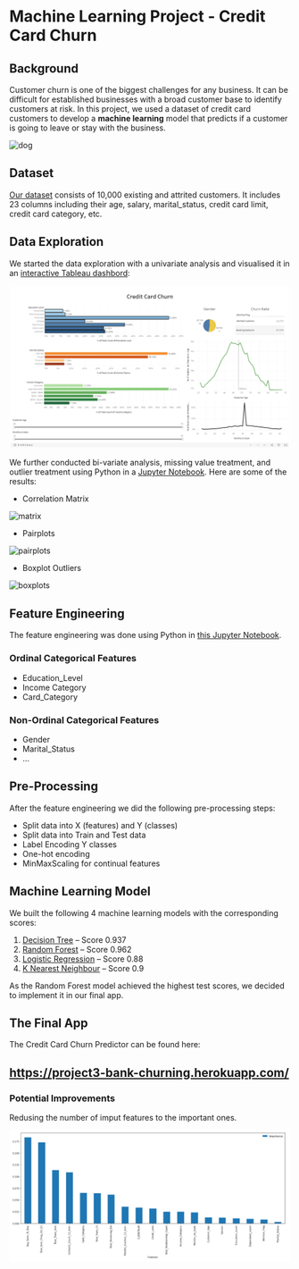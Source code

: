 # Machine Learning Project - Credit Card Churn

## Background

Customer churn is one of the biggest challenges for any business. It can be difficult for established businesses with a broad customer base to identify customers at risk. In this project, we used a dataset of credit card customers to develop a **machine learning** model that predicts if a customer is going to leave or stay with the business.

![dog](Images/have_to_go.jpg)

## Dataset

[Our dataset](https://www.kaggle.com/sakshigoyal7/credit-card-customers) consists of 10,000 existing and attrited customers. It includes 23 columns including their age, salary, marital_status, credit card limit, credit card category, etc.

## Data Exploration

We started the data exploration with a univariate analysis and visualised it in an [interactive Tableau dashbord](https://public.tableau.com/profile/franz.kiel#!/vizhome/Credit_Card_Churn/CreditCardChurn):

[![dashboard](Images/dashboard.png)](https://public.tableau.com/profile/franz.kiel#!/vizhome/Credit_Card_Churn/CreditCardChurn)

We further conducted bi-variate analysis, missing value treatment, and outlier treatment using Python in a [Jupyter Notebook](01%20Data%20Exploration/Multivariate_analysis.ipynb). Here are some of the results:

- Correlation Matrix

![matrix](Images/correlation_matrix.png)

- Pairplots

![pairplots](Images/Pairplots.png)

- Boxplot Outliers

![boxplots](Images/Boxplot_Outliers.png)

## Feature Engineering

The feature engineering was done using Python in [this Jupyter Notebook](03%20Feature%20Engineering/01%20Feature%20Engineering%20-%20Converting%20categorical%20features%20to%20numerical.ipynb).

### Ordinal Categorical Features

- Education_Level
- Income Category
- Card_Category

### Non-Ordinal Categorical Features

- Gender
- Marital_Status
- ...

## Pre-Processing

After the feature engineering we did the following pre-processing steps:

- Split data into X (features) and Y (classes)
- Split data into Train and Test data
- Label Encoding Y classes
- One-hot encoding
- MinMaxScaling for continual features

## Machine Learning Model

We built the following 4 machine learning models with the corresponding scores:

1. [Decision Tree](05%20Machine%20Learning%20Models/01%20ML%20Model%20-%20Tree%20-%20Random%20Forest%20Model.ipynb) – Score 0.937
2. [Random Forest](05%20Machine%20Learning%20Models/01%20ML%20Model%20-%20Tree%20-%20Random%20Forest%20Model.ipynb) – Score 0.962
3. [Logistic Regression](05%20Machine%20Learning%20Models/LogisticRegression.ipynb) – Score 0.88
4. [K Nearest Neighbour](05%20Machine%20Learning%20Models/KN_Test.ipynb) – Score 0.9

As the Random Forest model achieved the highest test scores, we decided to implement it in our final app.

## The Final App

The Credit Card Churn Predictor can be found here:

## https://project3-bank-churning.herokuapp.com/

### Potential Improvements

Redusing the number of imput features to the important ones.

![importan_features](Images/Feature_order.png)
